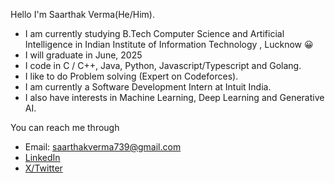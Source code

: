 
<!--
**Saavrm26/Saavrm26** is a ✨ _special_ ✨ repository because its `README.md` (this file) appears on your GitHub profile.

Here are some ideas to get you started:

- 🔭 I’m currently working on ...
- 🌱 I’m currently learning ...
- 👯 I’m looking to collaborate on ...
- 🤔 I’m looking for help with ...
- 💬 Ask me about ...
- 📫 How to reach me: ...
- 😄 Pronouns: ...
- ⚡ Fun fact: ...
-->
Hello I'm Saarthak Verma(He/Him).

- I am currently studying B.Tech Computer Science and Artificial Intelligence in Indian Institute of Information Technology , Lucknow 😀 
- I will graduate in June, 2025
- I code in C / C++, Java, Python, Javascript/Typescript and Golang.
- I like to do Problem solving (Expert on Codeforces).
- I am currently a Software Development Intern at Intuit India.
- I also have interests in Machine Learning, Deep Learning and Generative AI.

You can reach me through
- Email: saarthakverma739@gmail.com  
- [LinkedIn](https://www.linkedin.com/in/saarthak-verma-ba7375229/)  
- [X/Twitter](https://x.com/Saavrm26)  
